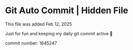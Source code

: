 # Git Auto Commit | Hidden File

This file was added Feb 12, 2025

Just for fun and keeping my daily git commit active 🤪

commit number: 1645247
